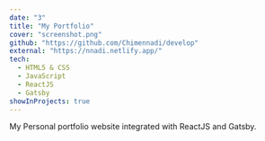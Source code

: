 ```yaml
---
date: "3"
title: "My Portfolio"
cover: "screenshot.png"
github: "https://github.com/Chimennadi/develop"
external: "https://nnadi.netlify.app/"
tech:
  - HTML5 & CSS
  - JavaScript
  - ReactJS
  - Gatsby
showInProjects: true
---
```


My Personal portfolio website integrated with ReactJS and Gatsby.
